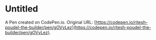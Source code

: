 # Untitled

A Pen created on CodePen.io. Original URL: [https://codepen.io/ritesh-poudel-the-builder/pen/gOVyLez](https://codepen.io/ritesh-poudel-the-builder/pen/gOVyLez).


